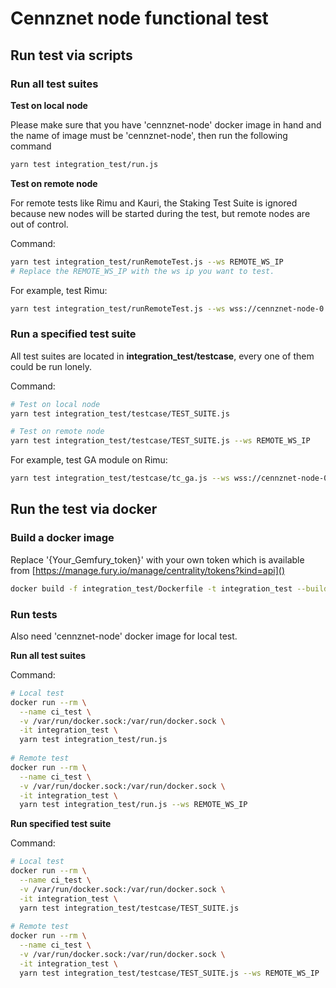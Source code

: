 # Cennznet node functional test

## Run test via scripts

### Run all test suites 

__Test on local node__

Please make sure that you have 'cennznet-node' docker image in hand and the name of image must be 'cennznet-node', then run the following command
```bash
yarn test integration_test/run.js
```

__Test on remote node__

For remote tests like Rimu and Kauri, the Staking Test Suite is ignored because new nodes will be started during the test, but remote nodes are out of control.

Command:
```bash
yarn test integration_test/runRemoteTest.js --ws REMOTE_WS_IP
# Replace the REMOTE_WS_IP with the ws ip you want to test.
```

For example, test Rimu:
```bash
yarn test integration_test/runRemoteTest.js --ws wss://cennznet-node-0.centrality.cloud:9944
```

### Run a specified test suite

All test suites are located in **integration_test/testcase**, every one of them could be run lonely.

Command:
```bash
# Test on local node
yarn test integration_test/testcase/TEST_SUITE.js

# Test on remote node
yarn test integration_test/testcase/TEST_SUITE.js --ws REMOTE_WS_IP
```

For example, test GA module on Rimu:
```bash
yarn test integration_test/testcase/tc_ga.js --ws wss://cennznet-node-0.centrality.cloud:9944
```

## Run the test via docker

### Build a docker image

Replace '{Your_Gemfury_token}' with your own token which is available from [https://manage.fury.io/manage/centrality/tokens?kind=api]()
```bash
docker build -f integration_test/Dockerfile -t integration_test --build-arg GEMFURY={Your_Gemfury_token} .
```

### Run tests

Also need 'cennznet-node' docker image for local test.

__Run all test suites__

Command:
```bash
# Local test
docker run --rm \
  --name ci_test \
  -v /var/run/docker.sock:/var/run/docker.sock \
  -it integration_test \
  yarn test integration_test/run.js
  
# Remote test
docker run --rm \
  --name ci_test \
  -v /var/run/docker.sock:/var/run/docker.sock \
  -it integration_test \
  yarn test integration_test/run.js --ws REMOTE_WS_IP
```


__Run specified test suite__

Command:
```bash
# Local test
docker run --rm \
  --name ci_test \
  -v /var/run/docker.sock:/var/run/docker.sock \
  -it integration_test \
  yarn test integration_test/testcase/TEST_SUITE.js
  
# Remote test
docker run --rm \
  --name ci_test \
  -v /var/run/docker.sock:/var/run/docker.sock \
  -it integration_test \
  yarn test integration_test/testcase/TEST_SUITE.js --ws REMOTE_WS_IP
```